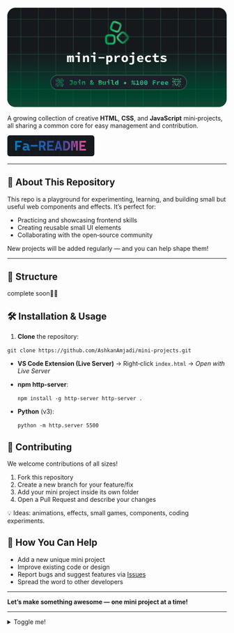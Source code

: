 
![my git hub head image](./img/mini-projects.png)


A growing collection of creative **HTML**, **CSS**, and **JavaScript** mini‑projects, all sharing a common core for easy management and contribution.


<a href="./README-FA.md">
  <img src="./img/fa.png" alt="readme-fa" width="200px">
</a>

----------

## 🚀 About This Repository

This repo is a playground for experimenting, learning, and building small but useful web components and effects. It’s perfect for:

-   Practicing and showcasing frontend skills
-   Creating reusable small UI elements
-   Collaborating with the open‑source community

New projects will be added regularly — and you can help shape them!

----------

## 📂 Structure


complete soon👨‍💻


## 🛠 Installation & Usage

1.  **Clone** the repository:

`git clone https://github.com/AshkanAmjadi/mini-projects.git`

-   **VS Code Extension (Live Server)** → Right‑click `index.html` → _Open with Live Server_
-   **npm http-server**:
    
    `npm install -g http-server
    http-server .` 
    
-   **Python** (v3):
    
    `python -m http.server 5500`


## 🤝 Contributing

We welcome contributions of all sizes!

1.  Fork this repository
2.  Create a new branch for your feature/fix
3.  Add your mini project inside its own folder
4.  Open a Pull Request and describe your changes

💡 Ideas: animations, effects, small games, components, coding experiments.



## 🌟 How You Can Help

-   Add a new unique mini project
-   Improve existing code or design
-   Report bugs and suggest features via [Issues](../../issues)
-   Spread the word to other developers

----------

**Let’s make something awesome — one mini project at a time!**


----------

<details><summary style="cursor: pointer">Toggle me!</summary>Peek a boo!</details>